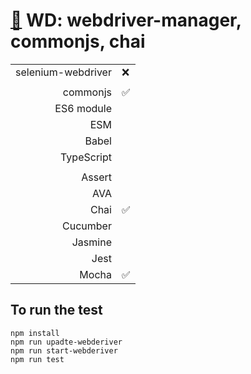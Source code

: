 # [:honeybee:](https://github.com/xgirma/e2e_test_recipes/tree/master/configuration/wd) WD: webdriver-manager, commonjs, chai

|   |  |
|---:|:---|
| selenium-webdriver | :x: |
|   |   |
| commonjs  | :white_check_mark: |
| ES6 module  |  |
| ESM  |  |
| Babel  |  |
| TypeScript  |  |
|   |   |
| Assert  |  |
| AVA  |  |
| Chai  | :white_check_mark:  |
| Cucumber  | |
| Jasmine  |  | 
| Jest  |  | 
| Mocha  | :white_check_mark: |

## To run the test

    npm install
    npm run upadte-webderiver
    npm run start-webderiver
    npm run test
